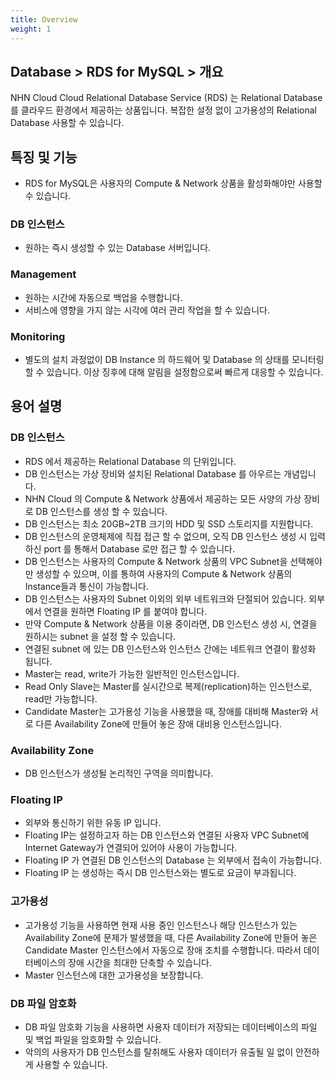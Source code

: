 ```yaml
---
title: Overview
weight: 1
---
```


## Database > RDS for MySQL > 개요

NHN Cloud Cloud Relational Database Service (RDS) 는 Relational Database 를 클라우드 환경에서 제공하는 상품입니다.
복잡한 설정 없이 고가용성의 Relational Database 사용할 수 있습니다.

## 특징 및 기능 

* RDS for MySQL은 사용자의 Compute & Network 상품을 활성화해야만 사용할 수 있습니다.

### DB 인스턴스

* 원하는 즉시 생성할 수 있는 Database 서버입니다.

### Management

* 원하는 시간에 자동으로 백업을 수행합니다.
* 서비스에 영향을 가지 않는 시각에 여러 관리 작업을 할 수 있습니다.

### Monitoring

* 별도의 설치 과정없이 DB Instance 의 하드웨어 및 Database 의 상태를 모니터링할 수 있습니다. 이상 징후에 대해 알림을 설정함으로써 빠르게 대응할 수 있습니다.

## 용어 설명

### DB 인스턴스

* RDS 에서 제공하는 Relational Database 의 단위입니다.
* DB 인스턴스는 가상 장비와 설치된 Relational Database 를 아우르는 개념입니다.
* NHN Cloud 의 Compute & Network 상품에서 제공하는 모든 사양의 가상 장비로 DB 인스턴스를 생성 할 수 있습니다.
* DB 인스턴스는 최소 20GB~2TB 크기의 HDD 및 SSD 스토리지를 지원합니다.
* DB 인스턴스의 운영체제에 직접 접근 할 수 없으며, 오직 DB 인스턴스 생성 시 입력하신 port 를 통해서 Database 로만 접근 할 수 있습니다.
* DB 인스턴스는 사용자의 Compute & Network 상품의 VPC Subnet을 선택해야만 생성할 수 있으며, 이를 통하여 사용자의 Compute & Network 상품의 Instance들과 통신이 가능합니다.
* DB 인스턴스는 사용자의 Subnet 이외의 외부 네트워크와 단절되어 있습니다. 외부에서 연결을 원하면 Floating IP 를 붙여야 합니다.
* 만약 Compute & Network 상품을 이용 중이라면, DB 인스턴스 생성 시, 연결을 원하시는 subnet 을 설정 할 수 있습니다.
* 연결된 subnet 에 있는 DB 인스턴스와 인스턴스 간에는 네트워크 연결이 활성화 됩니다.
* Master는 read, write가 가능한 일반적인 인스턴스입니다.
* Read Only Slave는 Master를 실시간으로 복제(replication)하는 인스턴스로, read만 가능합니다.
* Candidate Master는 고가용성 기능을 사용했을 때, 장애를 대비해 Master와 서로 다른 Availability Zone에 만들어 놓은 장애 대비용 인스턴스입니다.

### Availability Zone

* DB 인스턴스가 생성될 논리적인 구역을 의미합니다.

### Floating IP

* 외부와 통신하기 위한 유동 IP 입니다.
* Floating IP는 설정하고자 하는 DB 인스턴스와 연결된 사용자 VPC Subnet에 Internet Gateway가 연결되어 있어야 사용이 가능합니다.
* Floating IP 가 연결된 DB 인스턴스의 Database 는 외부에서 접속이 가능합니다.
* Floating IP 는 생성하는 즉시 DB 인스턴스와는 별도로 요금이 부과됩니다.

### 고가용성

* 고가용성 기능을 사용하면 현재 사용 중인 인스턴스나 해당 인스턴스가 있는 Availability Zone에 문제가 발생했을 때, 다른 Availability Zone에 만들어 놓은 Candidate Master 인스턴스에서 자동으로 장애 조치를 수행합니다. 따라서 데이터베이스의 장애 시간을 최대한 단축할 수 있습니다.
* Master 인스턴스에 대한 고가용성을 보장합니다.

### DB 파일 암호화

* DB 파일 암호화 기능을 사용하면 사용자 데이터가 저장되는 데이터베이스의 파일 및 백업 파일을 암호화할 수 있습니다. 
* 악의의 사용자가 DB 인스턴스를 탈취해도 사용자 데이터가 유출될 일 없이 안전하게 사용할 수 있습니다.